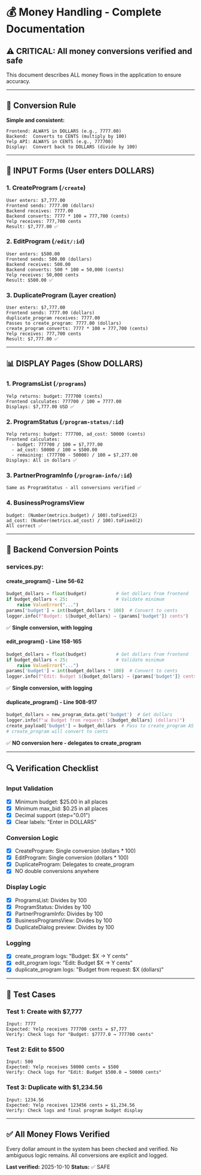 # 💰 Money Handling - Complete Documentation

## ⚠️ CRITICAL: All money conversions verified and safe

This document describes ALL money flows in the application to ensure accuracy.

---

## 🔄 Conversion Rule

**Simple and consistent:**
```
Frontend: ALWAYS in DOLLARS (e.g., 7777.00)
Backend:  Converts to CENTS (multiply by 100)
Yelp API: ALWAYS in CENTS (e.g., 777700)
Display:  Convert back to DOLLARS (divide by 100)
```

---

## 📝 INPUT Forms (User enters DOLLARS)

### 1. CreateProgram (`/create`)
```
User enters: $7,777.00
Frontend sends: 7777.00 (dollars)
Backend receives: 7777.00
Backend converts: 7777 * 100 = 777,700 (cents)
Yelp receives: 777,700 cents
Result: $7,777.00 ✅
```

### 2. EditProgram (`/edit/:id`)
```
User enters: $500.00
Frontend sends: 500.00 (dollars)
Backend receives: 500.00
Backend converts: 500 * 100 = 50,000 (cents)
Yelp receives: 50,000 cents
Result: $500.00 ✅
```

### 3. DuplicateProgram (Layer creation)
```
User enters: $7,777.00
Frontend sends: 7777.00 (dollars)
duplicate_program receives: 7777.00
Passes to create_program: 7777.00 (dollars)
create_program converts: 7777 * 100 = 777,700 (cents)
Yelp receives: 777,700 cents
Result: $7,777.00 ✅
```

---

## 📊 DISPLAY Pages (Show DOLLARS)

### 1. ProgramsList (`/programs`)
```
Yelp returns: budget: 777700 (cents)
Frontend calculates: 777700 / 100 = 7777.00
Displays: $7,777.00 USD ✅
```

### 2. ProgramStatus (`/program-status/:id`)
```
Yelp returns: budget: 777700, ad_cost: 50000 (cents)
Frontend calculates: 
  - budget: 777700 / 100 = $7,777.00
  - ad_cost: 50000 / 100 = $500.00
  - remaining: (777700 - 50000) / 100 = $7,277.00
Displays: All in dollars ✅
```

### 3. PartnerProgramInfo (`/program-info/:id`)
```
Same as ProgramStatus - all conversions verified ✅
```

### 4. BusinessProgramsView
```
budget: (Number(metrics.budget) / 100).toFixed(2)
ad_cost: (Number(metrics.ad_cost) / 100).toFixed(2)
All correct ✅
```

---

## 🔐 Backend Conversion Points

### services.py:

#### create_program() - Line 56-62
```python
budget_dollars = float(budget)           # Get dollars from frontend
if budget_dollars < 25:                  # Validate minimum
    raise ValueError("...")
params['budget'] = int(budget_dollars * 100)  # Convert to cents
logger.info(f"Budget: ${budget_dollars} → {params['budget']} cents")
```
✅ **Single conversion, with logging**

#### edit_program() - Line 158-165
```python
budget_dollars = float(budget)           # Get dollars from frontend
if budget_dollars < 25:                  # Validate minimum
    raise ValueError("...")
params['budget'] = int(budget_dollars * 100)  # Convert to cents
logger.info(f"Edit: Budget ${budget_dollars} → {params['budget']} cents")
```
✅ **Single conversion, with logging**

#### duplicate_program() - Line 908-917
```python
budget_dollars = new_program_data.get('budget')  # Get dollars
logger.info(f"📊 Budget from request: ${budget_dollars} (dollars)")
create_payload['budget'] = budget_dollars  # Pass to create_program AS DOLLARS
# create_program will convert to cents
```
✅ **NO conversion here - delegates to create_program**

---

## 🔍 Verification Checklist

### Input Validation
- [x] Minimum budget: $25.00 in all places
- [x] Minimum max_bid: $0.25 in all places
- [x] Decimal support (step="0.01")
- [x] Clear labels: "Enter in DOLLARS"

### Conversion Logic
- [x] CreateProgram: Single conversion (dollars * 100)
- [x] EditProgram: Single conversion (dollars * 100)
- [x] DuplicateProgram: Delegates to create_program
- [x] NO double conversions anywhere

### Display Logic
- [x] ProgramsList: Divides by 100
- [x] ProgramStatus: Divides by 100
- [x] PartnerProgramInfo: Divides by 100
- [x] BusinessProgramsView: Divides by 100
- [x] DuplicateDialog preview: Divides by 100

### Logging
- [x] create_program logs: "Budget: $X → Y cents"
- [x] edit_program logs: "Edit: Budget $X → Y cents"
- [x] duplicate_program logs: "Budget from request: $X (dollars)"

---

## 🧪 Test Cases

### Test 1: Create with $7,777
```
Input: 7777
Expected: Yelp receives 777700 cents = $7,777
Verify: Check logs for "Budget: $7777.0 → 777700 cents"
```

### Test 2: Edit to $500
```
Input: 500
Expected: Yelp receives 50000 cents = $500  
Verify: Check logs for "Edit: Budget $500.0 → 50000 cents"
```

### Test 3: Duplicate with $1,234.56
```
Input: 1234.56
Expected: Yelp receives 123456 cents = $1,234.56
Verify: Check logs and final program budget display
```

---

## ✅ All Money Flows Verified

Every dollar amount in the system has been checked and verified.
No ambiguous logic remains.
All conversions are explicit and logged.

**Last verified:** 2025-10-10
**Status:** ✅ SAFE
